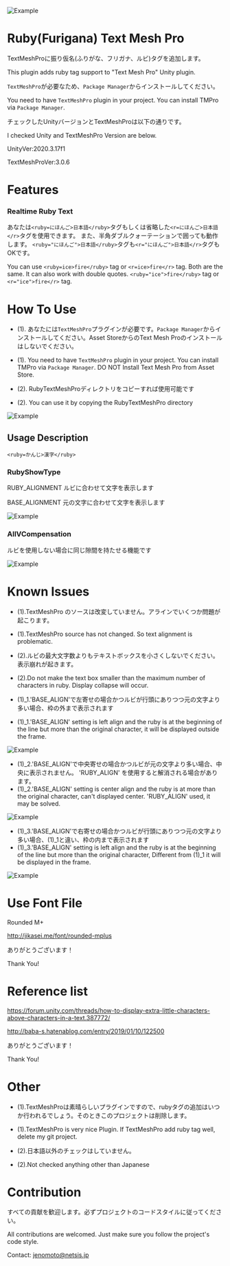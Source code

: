 ![Example](https://github.com/jp-netsis/RubyTextMeshPro/blob/main/Screenshots/ruby.png)

# Ruby(Furigana) Text Mesh Pro

TextMeshProに振り仮名(ふりがな、フリガナ、ルビ)タグを追加します。

This plugin adds ruby tag support to "Text Mesh Pro" Unity plugin. 

`TextMeshPro`が必要なため、`Package Manager`からインストールしてください。

You need to have `TextMeshPro` plugin in your project. You can install TMPro via `Package Manager`.

チェックしたUnityバージョンとTextMeshProは以下の通りです。

I checked Unity and TextMeshPro Version are below.

UnityVer:2020.3.17f1 

TextMeshProVer:3.0.6

# Features
### Realtime Ruby Text
あなたは`<ruby=にほんご>日本語</ruby>`タグもしくは省略した`<r=にほんご>日本語</r>`タグを使用できます。
また、半角ダブルクォーテーションで囲っても動作します。
`<ruby="にほんご">日本語</ruby>`タグも`<r="にほんご">日本語</r>`タグもOKです。

You can use `<ruby=ice>fire</ruby>` tag or `<r=ice>fire</r>` tag.  Both are the same.
It can also work with double quotes.
`<ruby="ice">fire</ruby>` tag or `<r="ice">fire</r>` tag.

# How To Use
* (1). あなたには`TextMeshPro`プラグインが必要です。`Package Manager`からインストールしてください。Asset StoreからのText Mesh Proのインストールはしないでください。
* (1). You need to have `TextMeshPro` plugin in your project. You can install TMPro via `Package Manager`. DO NOT Install Text Mesh Pro from Asset Store.

* (2). RubyTextMeshProディレクトリをコピーすれば使用可能です
* (2). You can use it by copying the RubyTextMeshPro directory

![Example](https://github.com/jp-netsis/RubyTextMeshPro/blob/main/Screenshots/add_ruby.gif)

## Usage Description

`<ruby=かんじ>漢字</ruby>`

### RubyShowType

RUBY_ALIGNMENT ルビに合わせて文字を表示します

BASE_ALIGNMENT 元の文字に合わせて文字を表示します

![Example](https://github.com/jp-netsis/RubyTextMeshPro/blob/main/Screenshots/align_width.gif)

### AllVCompensation

ルビを使用しない場合に同じ隙間を持たせる機能です

![Example](https://github.com/jp-netsis/RubyTextMeshPro/blob/main/Screenshots/vcompensation.gif)

# Known Issues
* (1).TextMeshPro のソースは改変していません。アラインでいくつか問題が起こります。
* (1).TextMeshPro source has not changed. So text alignment is problematic.

* (2).ルビの最大文字数よりもテキストボックスを小さくしないでください。表示崩れが起きます。
* (2).Do not make the text box smaller than the maximum number of characters in ruby. Display collapse will occur.

* (1)_1.'BASE_ALIGN'で左寄せの場合かつルビが行頭にありつつ元の文字より多い場合、枠の外まで表示されます
* (1)_1.'BASE_ALIGN' setting is left align and the ruby is at the beginning of the line but more than the original character, it will be displayed outside the frame.

![Example](https://github.com/jp-netsis/RubyTextMeshPro/blob/main/Screenshots/issue_lefttop.png)

* (1)_2.'BASE_ALIGN'で中央寄せの場合かつルビが元の文字より多い場合、中央に表示されません。 'RUBY_ALIGN' を使用すると解消される場合があります。
* (1)_2.'BASE_ALIGN' setting is center align and the ruby is at more than the original character, can't displayed center. 'RUBY_ALIGN' used, it may be solved.

![Example](https://github.com/jp-netsis/RubyTextMeshPro/blob/main/Screenshots/issue_base_alignment_center.png)

* (1)_3.'BASE_ALIGN'で右寄せの場合かつルビが行頭にありつつ元の文字より多い場合、(1)_1と違い、枠の内まで表示されます
* (1)_3.'BASE_ALIGN' setting is left align and the ruby is at the beginning of the line but more than the original character, Different from (1)_1 it will be displayed in the frame.

![Example](https://github.com/jp-netsis/RubyTextMeshPro/blob/main/Screenshots/issue_base_alignment_bottomright.png)

# Use Font File

Rounded M+

http://jikasei.me/font/rounded-mplus

ありがとうございます！

Thank You!

# Reference list

https://forum.unity.com/threads/how-to-display-extra-little-characters-above-characters-in-a-text.387772/

http://baba-s.hatenablog.com/entry/2019/01/10/122500

ありがとうございます！

Thank You!

# Other
* (1).TextMeshProは素晴らしいプラグインですので、rubyタグの追加はいつか行われるでしょう。そのときこのプロジェクトは削除します。
* (1).TextMeshPro is very nice Plugin. If TextMeshPro add ruby tag well, delete my git project.

* (2).日本語以外のチェックはしていません。
* (2).Not checked anything other than Japanese

# Contribution

すべての貢献を歓迎します。必ずプロジェクトのコードスタイルに従ってください。

All contributions are welcomed. Just make sure you follow the project's code style.  

Contact: jenomoto@netsis.jp

